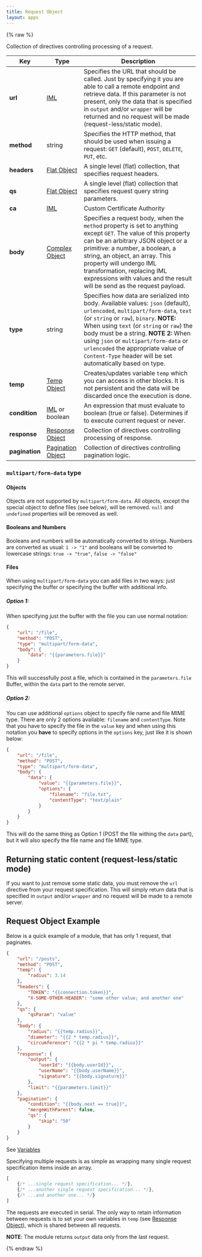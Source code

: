 ```yaml
---
title: Request Object
layout: apps
---
```


{% raw %}

Collection of directives controlling processing of a request.

Key | Type | Description
--- | --- | ---
**url** | [IML](iml.html) | Specifies the URL that should be called. Just by specifying it you are able to call a remote endpoint and retrieve data. If this parameter is not present, only the data that is specified in `output` and/or `wrapper` will be returned and no request will be made (request-less/static mode).
**method** | string | Specifies the HTTP method, that should be used when issuing a request: `GET` (default), `POST`, `DELETE`, `PUT`, etc.
**headers** | [Flat Object](flat-object.html) | A single level (flat) collection, that specifies request headers.
**qs** | [Flat Object](flat-object.html) | A single level (flat) collection that specifies request query string parameters.
**ca** | [IML](iml.html) | Custom Certificate Authority
**body** | [Complex Object](complex-object.html) | Specifies a request body, when the `method` property is set to anything except `GET`. The value of this property can be an arbitrary JSON object or a primitive: a number, a boolean, a string, an object, an array. This property will undergo IML transformation, replacing IML expressions with values and the result will be send as the request payload.
**type** | string | Specifies how data are serialized into body. Available values: `json` (default), `urlencoded`, `multipart/form-data`, `text` (or `string` or `raw`), `binary`. **NOTE:** When using `text` (or `string` or `raw`) the body must be a string. **NOTE 2:** When using `json` or `multipart/form-data` or `urlencoded` the appropriate value of `Content-Type` header will be set automatically based on type.
**temp** | [Temp Object](temp-object.html) | Creates/updates variable `temp` which you can access in other blocks. It is not persistent and the data will be discarded once the execution is done.
**condition** | [IML](iml.html) or boolean | An expression that must evaluate to boolean (true or false). Determines if to execute current request or never.
**response** | [Response Object](response-object.html) | Collection of directives controlling processing of response.
**pagination** | [Pagination Object](pagination-object.html) | Collection of directives controlling pagination logic.

### `multipart/form-data` type

#### Objects

Objects are not supported by `multipart/form-data`. All objects, except the special object to define files (see below), will be removed. `null` and `undefined` properties will be removed as well.

#### Booleans and Numbers

Booleans and numbers will be automatically converted to strings. Numbers are converted as usual: `1 -> "1"` and booleans will be converted to lowercase strings: `true -> "true"`, `false -> "false"`

#### Files

When using `multipart/form-data` you can add files in two ways: just specifying the buffer or specifying the buffer with additional info.

##### Option 1:
When specifying just the buffer with the file you can use normal notation:

```json
{
    "url": "/file",
    "method": "POST",
    "type": "multipart/form-data",
    "body": {
        "data": "{{parameters.file}}"
    }
}
```

This will successfully post a file, which is contained in the `parameters.file` Buffer, within the `data` part to the remote server.

##### Option 2:
You can use additional `options` object to specify file name and file MIME type. There are only 2 options available: `filename` and `contentType`.
Note that you have to specify the file in the `value` key and when using this notation you **have** to specify options in the `options` key, just like it is shown below:

```json
{
    "url": "/file",
    "method": "POST",
    "type": "multipart/form-data",
    "body": {
        "data": {
            "value": "{{parameters.file}}",
            "options": {
                "filename": "file.txt",
                "contentType": "text/plain"
            }
        }
    }
}
```

This will do the same thing as Option 1 (POST the file withing the `data` part), but it will also specify the file name and file MIME type.

## Returning static content (request-less/static mode)

If you want to just remove some static data, you must remove the `url` directive from your request specification. This will simply return data that is specified in `output` and/or `wrapper` and no request will be made to a remote server.

## Request Object Example

Below is a quick example of a module, that has only 1 request, that paginates.

```json
{
    "url": "/posts",
    "method": "POST",
    "temp": {
        "radius": 3.14
    },
    "headers": {
        "TOKEN": "{{connection.token}}",
        "X-SOME-OTHER-HEADER": "some other value; and another one"
    },
    "qs": {
        "qsParam": "value"
    },
    "body": {
        "radius": "{{temp.radius}}",
        "diameter": "{{2 * temp.radius}}",
        "circumference": "{{2 * pi * temp.radius}}"
    },
    "response": {
        "output": {
            "userId": "{{body.userId}}",
            "userName": "{{body.userName}}",
            "signature": "{{body.signature}}"
        },
        "limit": "{{parameters.limit}}"
    },
    "pagination": {
        "condition": "{{body.next == true}}",
        "mergeWithParent": false,
        "qs": {
            "skip": "50"
        }
    }
}
```

See [Variables](variables.html)

Specifying multiple requests is as simple as wrapping many single request specification items inside an array.

```javascript
[
    {/* ...single request specification... */},
    {/* ...another single request specification... */},
    {/* ...and another one... */}
]
```

The requests are executed in serial. The only way to retain information between requests is to set your own variables in `temp` (see [Response Object](response-object.md)), which is shared between all requests.

**NOTE**: The module returns `output` data only from the last request.

{% endraw %}
